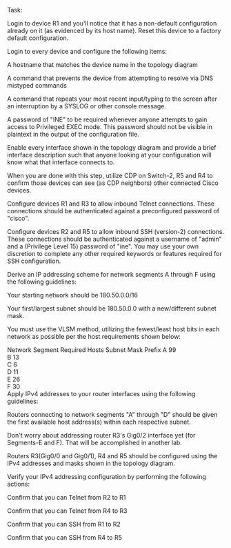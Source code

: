 Task:

Login to device R1 and you'll notice that it has a non-default configuration already on it (as evidenced by its host name). Reset this device to a factory default configuration.

Login to every device and configure the following items:

A hostname that matches the device name in the topology diagram

A command that prevents the device from attempting to resolve via DNS mistyped commands

A command that repeats your most recent input/typing to the screen after an interruption by a SYSLOG or other console message.

A password of "INE" to be required whenever anyone attempts to gain access to Privileged EXEC mode. This password should not be visible in plaintext in the output of the configuration file.

Enable every interface shown in the topology diagram and provide a brief interface description such that anyone looking at your configuration will know what that interface connects to.

When you are done with this step, utilize CDP on Switch-2, R5 and R4 to confirm those devices can see (as CDP neighbors) other connected Cisco devices.

Configure devices R1 and R3 to allow inbound Telnet connections. These connections should be authenticated against a preconfigured password of "cisco".

Configure devices R2 and R5 to allow inbound SSH (version-2) connections. These connections should be authenticated against a username of "admin" and a (Privilege Level 15) password of "ine". You may use your own discretion to complete any other required keywords or features required for SSH configuration.

Derive an IP addressing scheme for network segments A through F using the following guidelines:

Your starting network should be 180.50.0.0/16

Your first/largest subnet should be 180.50.0.0 with a new/different subnet mask.

You must use the VLSM method, utilizing the fewest/least host bits in each network as possible per the host requirements shown below:

Network Segment	Required Hosts	Subnet Mask	Prefix
A	99		
B	13		
C	6		
D	11		
E	26		
F	30		
Apply IPv4 addresses to your router interfaces using the following guidelines:

Routers connecting to network segments "A" through "D" should be given the first available host address(s) within each respective subnet.

Don't worry about addressing router R3's Gig0/2 interface yet (for Segments-E and F). That will be accomplished in another lab.

Routers R3(Gig0/0 and Gig0/1), R4 and R5 should be configured using the IPv4 addresses and masks shown in the topology diagram.

Verify your IPv4 addressing configuration by performing the following actions:

Confirm that you can Telnet from R2 to R1

Confirm that you can Telnet from R4 to R3

Confirm that you can SSH from R1 to R2

Confirm that you can SSH from R4 to R5
